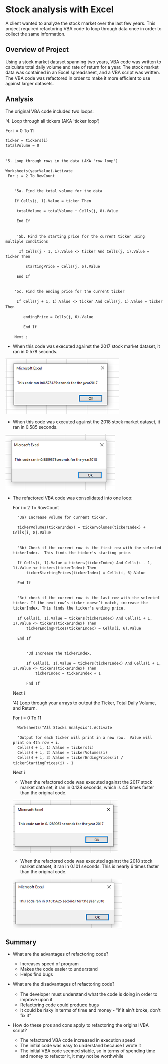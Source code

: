 # Stock analysis with Excel
A client wanted to analyze the stock market over the last few years.  This project required refactoring VBA code to loop through data once in order to collect the same information.    


## Overview of Project
Using a stock market dataset spanning two years, VBA code was written to calculate total daily volume and rate of return for a year.  The stock market data was contained in an Excel spreadsheet, and a VBA script was written.  The VBA code was refactored in order to make it more efficient to use against larger datasets.


## Analysis
The original VBA code included two loops:
 
 '4. Loop through all tickers (AKA 'ticker loop')

For i = 0 To 11
        
    ticker = tickers(i)
    totalVolume = 0


    '5. Loop through rows in the data (AKA 'row loop')

    Worksheets(yearValue).Activate
     For j = 2 To RowCount


        '5a. Find the total volume for the data
    
        If Cells(j, 1).Value = ticker Then
        
         totalVolume = totalVolume + Cells(j, 8).Value
        
         End If
    
    
         '5b. Find the starting price for the current ticker using multiple conditions
    
          If Cells(j - 1, 1).Value <> ticker And Cells(j, 1).Value = ticker Then
    
             startingPrice = Cells(j, 6).Value
        
         End If
    
    
        '5c. Find the ending price for the current ticker
    
         If Cells(j + 1, 1).Value <> ticker And Cells(j, 1).Value = ticker Then
    
            endingPrice = Cells(j, 6).Value
        
            End If
        
        Next j


   * When this code was executed against the 2017 stock market dataset, it ran in 0.578 seconds.
   
   ![](Resources/Module_2_2017.png)
   
   
   * When this code was executed against the 2018 stock market dataset, it ran in 0.585 seconds.
   
   ![](Resources/Module_2_2018.png)
   
   
- The refactored VBA code was consolidated into one loop:

    For i = 2 To RowCount
    
    
        '3a) Increase volume for current ticker.
        
        tickerVolumes(tickerIndex) = tickerVolumes(tickerIndex) + Cells(i, 8).Value
        
        
        '3b) Check if the current row is the first row with the selected tickerIndex.  This finds the ticker's starting price.
        
        If Cells(i, 1).Value = tickers(tickerIndex) And Cells(i - 1, 1).Value <> tickers(tickerIndex) Then
            tickerStartingPrices(tickerIndex) = Cells(i, 6).Value
            
        End If
            
        
        '3c) check if the current row is the last row with the selected ticker. If the next row’s ticker doesn’t match, increase the tickerIndex. This finds the ticker's ending price.
        
        If Cells(i, 1).Value = tickers(tickerIndex) And Cells(i + 1, 1).Value <> tickers(tickerIndex) Then
            tickerEndingPrices(tickerIndex) = Cells(i, 6).Value
            
        End If
      
            
            '3d Increase the tickerIndex.
            
            If Cells(i, 1).Value = tickers(tickerIndex) And Cells(i + 1, 1).Value <> tickers(tickerIndex) Then
                tickerIndex = tickerIndex + 1
                
            End If
            
    Next i
    
    
    '4) Loop through your arrays to output the Ticker, Total Daily Volume, and Return.
    
    For i = 0 To 11
        
        Worksheets("All Stocks Analysis").Activate
        
        'Output for each ticker will print in a new row.  Value will print on 4th row + i.
        Cells(4 + i, 1).Value = tickers(i)
        Cells(4 + i, 2).Value = tickerVolumes(i)
        Cells(4 + i, 3).Value = tickerEndingPrices(i) / tickerStartingPrices(i) - 1
        
    Next i
	
	
   * When the refactored code was executed against the 2017 stock market data set, it ran in 0.128 seconds, which is 4.5 times faster than the original code.
   
   ![](Resources/VBA_Challenge_2017.png)
   
   
   * When the refactored code was executed against the 2018 stock market dataset, it ran in 0.101 seconds.  This is nearly 6 times faster than the original code.
   
   ![](Resources/VBA_Challenge_2018.png)


## Summary
- What are the advantages of refactoring code?
   * Increases speed of program
   * Makes the code easier to understand
   * Helps find bugs
   
   
- What are the disadvantages of refactoring code?
   * The developer must understand what the code is doing in order to improve upon it
   * Refactoring code could produce bugs
   * It could be risky in terms of time and money - "if it ain't broke, don't fix it"


- How do these pros and cons apply to refactoring the original VBA script?
   * The refactored VBA code increased in execution speed
   * The initial code was easy to understand because I wrote it
   * The initial VBA code seemed stable, so in terms of spending time and money to refactor it, it may not be worthwhile
   
   
